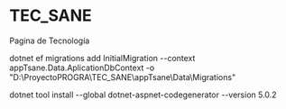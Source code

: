 # TEC_SANE
Pagina de Tecnología 


dotnet ef migrations add InitialMigration --context appTsane.Data.AplicationDbContext -o "D:\ProyectoPROGRA\TEC_SANE\appTsane\Data\Migrations"


dotnet tool install --global dotnet-aspnet-codegenerator --version 5.0.2